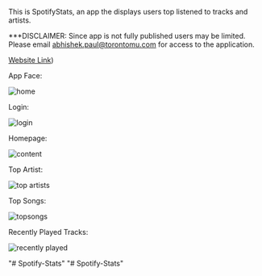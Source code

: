 This is SpotifyStats, an app the displays users top listened to tracks and artists.

***DISCLAIMER: Since app is not fully published users may be limited. Please email abhishek.paul@torontomu.com for 
access to the application. 

[Website Link](https://spotifystats-kou6.onrender.com/))



App Face:

![home](https://user-images.githubusercontent.com/87787307/180896280-b975013f-7469-4d25-b91a-8eabaf74f11c.PNG)


Login:

![login](https://user-images.githubusercontent.com/87787307/180896672-a8ecc7ae-307f-44d9-8207-7fb886714a5d.png)


Homepage:

![content](https://user-images.githubusercontent.com/87787307/180896836-d20b919e-bb14-44ea-a25f-46879e3a6eb0.PNG)


Top Artist:

![top artists](https://user-images.githubusercontent.com/87787307/180896995-bb5d3224-cafb-494b-a5ee-2605b55e1f42.PNG)


Top Songs:

![topsongs](https://user-images.githubusercontent.com/87787307/180897094-ff67a482-4417-454b-900f-e64094949fea.PNG)


Recently Played Tracks:

![recently played](https://user-images.githubusercontent.com/87787307/180897276-51e501c0-4177-4b39-93a6-ac832e7c7f33.PNG)







"# Spotify-Stats" 
"# Spotify-Stats" 
